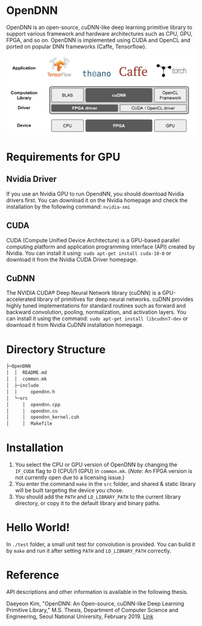 # OpenDNN

OpenDNN is an open-source, cuDNN-like deep learning primitive library to support various framework and hardware architectures such as CPU, GPU, FPGA, and so on.
OpenDNN is implemented using CUDA and OpenCL and ported on popular DNN frameworks (Caffe, Tensorflow).
![OpenDNN Structure](/static/opendnn.png)

# Requirements for GPU
## Nvidia Driver
If you use an Nvidia GPU to run OpendNN, you should download Nvidia drivers first. You can download it on the Nvidia homepage and check the installation by the following command:
```nvidia-smi```
## CUDA
CUDA (Compute Unified Device Architecture) is a GPU-based parallel computing platform and application programming interface (API) created by Nvidia. You can install it using:
```sudo apt-get install cuda-10-0```
or download it from the Nvidia CUDA Driver homepage.
## CuDNN
The NVIDIA CUDA® Deep Neural Network library (cuDNN) is a GPU-accelerated library of primitives for deep neural networks. cuDNN provides highly tuned implementations for standard routines such as forward and backward convolution, pooling, normalization, and activation layers. You can install it using the command:
```sudo apt-get install libcudnn7-dev```
or download it from Nvidia CuDNN installation homepage.

# Directory Structure
```sh
├─OpenDNN
│  │  README.md
│  │  common.mk
│  ├─include
│  │     opendnn.h
│  └─src
│     │  opendnn.cpp
│     │  opendnn.cu
│     │  opendnn_kernel.cuh
│     │  Makefile
```

# Installation
1. You select the CPU or GPU version of OpenDNN by changing the `IF_CUDA` flag to 0 (CPU)/1 (GPU) in `common.mk`. (*Note*: An FPGA version is not currently open due to a licensing issue.)
2. You enter the command
```make```
in the `src` folder, and shared & static library will be built targeting the device you chose.
3. You should add the `PATH` and `LD_LIBRARY_PATH` to the current library directory, or copy it to the default library and binary paths.

# Hello World!
In `./test` folder, a small unit test for convolution is provided. You can build it by `make` and run it after setting `PATH` and `LD_LIBRARY_PATH` correctly.

# Reference
API descriptions and other information is available in the following thesis.

Daeyeon Kim, "OpenDNN: An Open-source, cuDNN-like Deep Learning Primitive Library," M.S. Thesis, Department of Computer Science and Engineering, Seoul National University, February 2019. [Link](http://s-space.snu.ac.kr/bitstream/10371/150799/1/000000154337.pdf)
